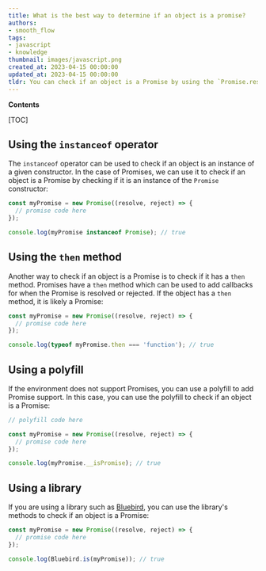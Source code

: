 ```yaml
---
title: What is the best way to determine if an object is a promise?
authors:
- smooth_flow
tags:
- javascript
- knowledge
thumbnail: images/javascript.png
created_at: 2023-04-15 00:00:00
updated_at: 2023-04-15 00:00:00
tldr: You can check if an object is a Promise by using the `Promise.resolve()` method.
---
```


**Contents**

[TOC]

## Using the `instanceof` operator

The `instanceof` operator can be used to check if an object is an instance of a given constructor. In the case of Promises, we can use it to check if an object is a Promise by checking if it is an instance of the `Promise` constructor:

```javascript
const myPromise = new Promise((resolve, reject) => {
  // promise code here
});

console.log(myPromise instanceof Promise); // true
```

## Using the `then` method

Another way to check if an object is a Promise is to check if it has a `then` method. Promises have a `then` method which can be used to add callbacks for when the Promise is resolved or rejected. If the object has a `then` method, it is likely a Promise:

```javascript
const myPromise = new Promise((resolve, reject) => {
  // promise code here
});

console.log(typeof myPromise.then === 'function'); // true
```

## Using a polyfill

If the environment does not support Promises, you can use a polyfill to add Promise support. In this case, you can use the polyfill to check if an object is a Promise:

```javascript
// polyfill code here

const myPromise = new Promise((resolve, reject) => {
  // promise code here
});

console.log(myPromise.__isPromise); // true
```

## Using a library

If you are using a library such as [Bluebird](https://github.com/petkaantonov/bluebird), you can use the library's methods to check if an object is a Promise:

```javascript
const myPromise = new Promise((resolve, reject) => {
  // promise code here
});

console.log(Bluebird.is(myPromise)); // true
```
